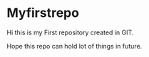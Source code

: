 # Myfirstrepo
Hi this is my First repository created in GIT.

Hope this repo can hold lot of things in future.

